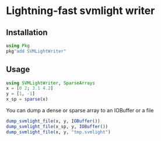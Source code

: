 # Lightning-fast svmlight writer

## Installation

```julia
using Pkg
pkg"add SVMLightWriter"
```

## Usage

```julia
using SVMLightWriter, SparseArrays
x = [0 2; 3.1 4.2]
y = [1, -1]
x_sp = sparse(x)
```

You can dump a dense or sparse array to an IOBuffer or a file

```julia
dump_svmlight_file(x, y, IOBuffer())
dump_svmlight_file(x_sp, y, IOBuffer()) 
dump_svmlight_file(x, y, "tmp.svmlight")
```